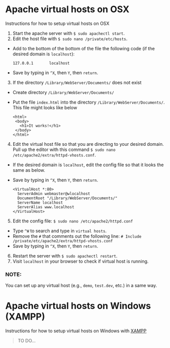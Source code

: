 # Apache virtual hosts on OSX
Instructions for how to setup virtual hosts on OSX

1. Start the apache server with `$ sudo apachectl start`.
2. Edit the host file with `$ sudo nano /private/etc/hosts`.
 * Add to the bottom of the bottom of the file the following code (if the desired domain is `localhost`):

     ```
     127.0.0.1       localhost
     ```
 * Save by typing in `^X`, then `Y`, then `return`.

3. If the directory `/Library/WebServer/Documents/` does not exist
 * Create directory `/Library/WebServer/Documents/`
 * Put the file `index.html` into the directory `/Library/WebServer/Documents/`. This file might looks like below

     ```
     <html>
      <body>
        <h1>It works!</h1>
      </body>
    </html>
     ```

4. Edit the virtual host file so that you are directing to your desired domain. Pull up the editor with this command `$ sudo nano /etc/apache2/extra/httpd-vhosts.conf`.
 * If the desired domain is `localhost`, edit the config file so that it looks the same as below.
 * Save by typing in `^X`, then `Y`, then `return`.

     ```
     <VirtualHost *:80>
       ServerAdmin webmaster@wlocalhost
       DocumentRoot "/Library/WebServer/Documents/"
       ServerName localhost
       ServerAlias www.localhost
     </VirtualHost>
     ```

5. Edit the config file: `$ sudo nano /etc/apache2/httpd.conf`
 * Type `^W` to search and type in `virtual hosts`.
 * Remove the `#` that comments out the following line: `# Include /private/etc/apache2/extra/httpd-vhosts.conf`
 * Save by typing in `^X`, then `Y`, then `return`.

6. Restart the server with `$ sudo apachectl restart`.
7. Visit `localhost` in your browser to check if virtual host is running.

### NOTE:
You can set up any virtual host (e.g., `demo`, `test.dev`, etc.) in a same way.

# Apache virtual hosts on Windows (XAMPP)
Instructions for how to setup virtual hosts on Windows with [XAMPP](https://www.apachefriends.org/pl/index.html)

> TO DO...
